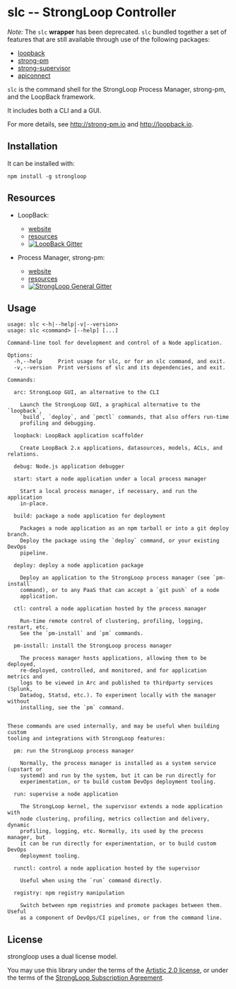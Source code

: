 # slc -- StrongLoop Controller 

*Note:* The `slc` **wrapper** has been deprecated. `slc` bundled together a set of features that are still available through use of the following packages:
- [loopback](https://github.com/strongloop/loopback)
- [strong-pm](https://github.com/strongloop/strong-pm)
- [strong-supervisor](https://github.com/strongloop/strong-supervisor)
- [apiconnect](https://www.npmjs.com/package/apiconnect)

`slc` is the command shell for the StrongLoop Process Manager, strong-pm, and
the LoopBack framework.

It includes both a CLI and a GUI.

For more details, see http://strong-pm.io and http://loopback.io.

## Installation

It can be installed with:

    npm install -g strongloop


## Resources

- LoopBack:
  - [website](http://loopback.io)
  - [resources](https://github.com/strongloop/loopback#resources)
  - [![LoopBack Gitter](https://badges.gitter.im/Join%20Chat.svg)](https://gitter.im/strongloop/loopback)

- Process Manager, strong-pm:
  - [website](http://strong-pm.io)
  - [resources](https://github.com/strongloop/strong-pm#resources)
  - [![StrongLoop General Gitter](https://badges.gitter.im/Join%20Chat.svg)](https://gitter.im/strongloop/chat)

## Usage

```
usage: slc <-h|--help|-v|--version>
usage: slc <command> [--help] [...]

Command-line tool for development and control of a Node application.

Options:
  -h,--help     Print usage for slc, or for an slc command, and exit.
  -v,--version  Print versions of slc and its dependencies, and exit.

Commands:

  arc: StrongLoop GUI, an alternative to the CLI

    Launch the StrongLoop GUI, a graphical alternative to the `loopback`,
    `build`, `deploy`, and `pmctl` commands, that also offers run-time
    profiling and debugging.

  loopback: LoopBack application scaffolder

    Create LoopBack 2.x applications, datasources, models, ACLs, and relations.

  debug: Node.js application debugger

  start: start a node application under a local process manager

    Start a local process manager, if necessary, and run the application
    in-place.

  build: package a node application for deployment

    Packages a node application as an npm tarball or into a git deploy branch.
    Deploy the package using the `deploy` command, or your existing DevOps
    pipeline.

  deploy: deploy a node application package

    Deploy an application to the StrongLoop process manager (see `pm-install`
    command), or to any PaaS that can accept a `git push` of a node
    application.

  ctl: control a node application hosted by the process manager

    Run-time remote control of clustering, profiling, logging, restart, etc.
    See the `pm-install` and `pm` commands.

  pm-install: install the StrongLoop process manager

    The process manager hosts applications, allowing them to be deployed,
    re-deployed, controlled, and monitored, and for application metrics and
    logs to be viewed in Arc and published to thirdparty services (Splunk,
    Datadog, Statsd, etc.). To experiment locally with the manager without
    installing, see the `pm` command.


These commands are used internally, and may be useful when building custom
tooling and integrations with StrongLoop features:

  pm: run the StrongLoop process manager

    Normally, the process manager is installed as a system service (upstart or
    systemd) and run by the system, but it can be run directly for
    experimentation, or to build custom DevOps deployment tooling.

  run: supervise a node application

    The StrongLoop kernel, the supervisor extends a node application with
    node clustering, profiling, metrics collection and delivery, dynamic
    profiling, logging, etc. Normally, its used by the process manager, but
    it can be run directly for experimentation, or to build custom DevOps
    deployment tooling.

  runctl: control a node application hosted by the supervisor

    Useful when using the `run` command directly.

  registry: npm registry manipulation

    Switch between npm registries and promote packages between them. Useful
    as a component of DevOps/CI pipelines, or from the command line.
```


## License

strongloop uses a dual license model.

You may use this library under the terms of the [Artistic 2.0 license][],
or under the terms of the [StrongLoop Subscription Agreement][].

[Artistic 2.0 license]: http://opensource.org/licenses/Artistic-2.0
[StrongLoop Subscription Agreement]: http://strongloop.com/license
